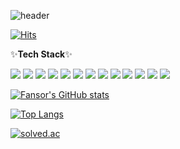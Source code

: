 
![header](https://capsule-render.vercel.app/api?type=soft&color=gradient&height=300&section=header&text=Fansor&fontSize=90&desc=I'm%20fansor&animation=fadeIn&descSize=25&descAlignY=65)

[![Hits](https://hits.seeyoufarm.com/api/count/incr/badge.svg?url=https%3A%2F%2Fgithub.com%2Fdlckdduq1107&count_bg=%23F745ED&title_bg=%23555555&icon=&icon_color=%23FFFFFF&title=hits&edge_flat=false)](https://hits.seeyoufarm.com)    

✨**Tech Stack**✨

      


<img src="https://img.shields.io/badge/Python-3766AB?style=flat-square&logo=Python&logoColor=white"/>
<img src="https://img.shields.io/badge/C-A8B9CC?style=flat-square&logo=C&logoColor=white"/>
<img src="https://img.shields.io/badge/JavaScript-F7DF1E?style=flat-square&logo=JavaScript&logoColor=white"/>
<img src="https://img.shields.io/badge/HTML5-34F26?style=flat-square&logo=HTML5&logoColor=white"/>
<img src="https://img.shields.io/badge/CSS3-1572B6?style=flat-square&logo=CSS3&logoColor=white"/>
<img src="https://img.shields.io/badge/Django-092E20?style=flat-square&logo=Django&logoColor=white"/>

<img src="https://img.shields.io/badge/Java-007396?style=flat-square&logo=Java&logoColor=white"/>
<img src="https://img.shields.io/badge/Node.js-339933?style=flat-square&logo=Node.js&logoColor=white"/>
<img src="https://img.shields.io/badge/Webpack-8DD6F9?style=flat-square&logo=Webpack&logoColor=white"/>
<img src="https://img.shields.io/badge/Git-F05032?style=flat-square&logo=Git&logoColor=white"/>
<img src="https://img.shields.io/badge/Git-F05032?style=flat-square&logo=Git&logoColor=white"/>
<img src="https://img.shields.io/badge/Slack-4A154B?style=flat-square&logo=Slack&logoColor=white"/>
<img src="https://img.shields.io/badge/Heroku-430098?style=flat-square&logo=Heroku&logoColor=white"/>

[![Fansor's GitHub stats](https://github-readme-stats.vercel.app/api?username=dlckdduq1107&show_icons=true&theme=great-gatsby)](https://github.com/dlckdduq1107/github-readme-stats)

[![Top Langs](https://github-readme-stats.vercel.app/api/top-langs/?username=dlckdduq1107)](https://github.com/dlckdduq1107/github-readme-stats)

[![solved.ac](http://mazassumnida.wtf/api/v2/generate_badge?boj=dlckdduq)](https://solved.ac/dlckdduq)

<!--
**dlckdduq1107/dlckdduq1107** is a ✨ _special_ ✨ repository because its `README.md` (this file) appears on your GitHub profile.

Here are some ideas to get you started:

- 🔭 I’m currently working on ...
- 🌱 I’m currently learning ...
- 👯 I’m looking to collaborate on ...
- 🤔 I’m looking for help with ...
- 💬 Ask me about ...
- 📫 How to reach me: ...
- 😄 Pronouns: ...
- ⚡ Fun fact: ...
-->

